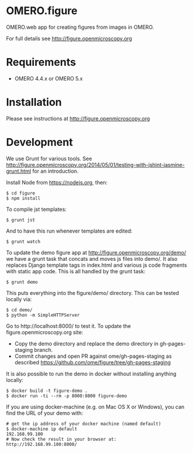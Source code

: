 OMERO.figure
============

OMERO.web app for creating figures from images in OMERO.

For full details see http://figure.openmicroscopy.org


Requirements
============

* OMERO 4.4.x or OMERO 5.x

Installation
============

Please see instructions at http://figure.openmicroscopy.org


Development
===========

We use Grunt for various tools.
See http://figure.openmicroscopy.org/2014/05/01/testing-with-jshint-jasmine-grunt.html
for an introduction.

Install Node from https://nodejs.org, then:

    $ cd figure
    $ npm install


To compile jst templates:

	$ grunt jst

And to have this run whenever templates are edited:

	$ grunt watch

To update the demo figure app at http://figure.openmicroscopy.org/demo/
we have a grunt task that concats and moves js files into demo/.
It also replaces Django template tags in index.html and various js code
fragments with static app code. This is all handled by the grunt task:

    $ grunt demo

This puts everything into the figure/demo/ directory.
This can be tested locally via:

    $ cd demo/
    $ python -m SimpleHTTPServer

Go to http://localhost:8000/ to test it.
To update the figure.openmicroscopy.org site:

 - Copy the demo directory and replace the demo directory in gh-pages-staging branch.
 - Commit changes and open PR against ome/gh-pages-staging as described https://github.com/ome/figure/tree/gh-pages-staging

It is also possible to run the demo in docker without installing anything locally:

    $ docker build -t figure-demo .
    $ docker run -ti --rm -p 8000:8000 figure-demo

If you are using docker-machine (e.g. on Mac OS X or Windows), you can find the URL of your demo with:

    # get the ip address of your docker machine (named default)
    $ docker-machine ip default
    192.168.99.100
    # Now check the result in your browser at:
    http://192.168.99.100:8000/
